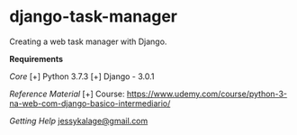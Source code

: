 # django-task-manager

Creating a web task manager with Django.

**Requirements**

*Core*
[+] Python 3.7.3
[+] Django - 3.0.1


*Reference Material*
[+] Course:
https://www.udemy.com/course/python-3-na-web-com-django-basico-intermediario/

*Getting Help*
jessykalage@gmail.com


